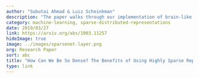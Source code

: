 ```yaml
---
author: "Subutai Ahmad & Luiz Scheinkman"
description: "The paper walks through our implementation of brain-like SDRs in practical systems as a proof of concept. We implemented a sparse layer that can be dropped into existing deep learning and convolutional networks. We then trained sparse networks with back propagation, validated them with popular datasets and tested their accuracy with noisy images and sounds."
category: machine-learning, sparse-distributed-representations 
date: 2019/03/27
link: https://arxiv.org/abs/1903.11257
hideImage: true
image: ../images/sparsenet-layer.png
org: Research Paper
sort: abc
title: "How Can We Be So Dense? The Benefits of Using Highly Sparse Representations"
type: link
---
```

